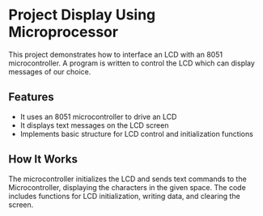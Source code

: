 # Project Display Using Microprocessor

This project demonstrates how to interface an LCD with an 8051 microcontroller. A program is written to control the LCD which can display messages of our choice.

## Features
- It uses an 8051 microcontroller to drive an LCD
- It displays text messages on the LCD screen
- Implements basic structure for LCD control and initialization functions

## How It Works
The microcontroller initializes the LCD and sends text commands to the Microcontroller, displaying the characters in the given space. The code includes functions for LCD initialization, writing data, and clearing the screen.
